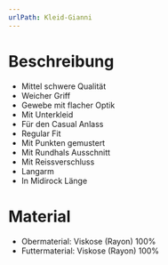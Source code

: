 ```yaml
---
urlPath: Kleid-Gianni
---
```


# Beschreibung

- Mittel schwere Qualität
- Weicher Griff
- Gewebe mit flacher Optik
- Mit Unterkleid
- Für den Casual Anlass
- Regular Fit
- Mit Punkten gemustert
- Mit Rundhals Ausschnitt
- Mit Reissverschluss
- Langarm
- In Midirock Länge

# Material

- Obermaterial: Viskose (Rayon) 100%
- Futtermaterial: Viskose (Rayon) 100%
